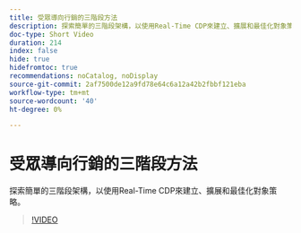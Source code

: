```yaml
---
title: 受眾導向行銷的三階段方法
description: 探索簡單的三階段架構，以使用Real-Time CDP來建立、擴展和最佳化對象策略。
doc-type: Short Video
duration: 214
index: false
hide: true
hidefromtoc: true
recommendations: noCatalog, noDisplay
source-git-commit: 2af7500de12a9fd78e64c6a12a42b2fbbf121eba
workflow-type: tm+mt
source-wordcount: '40'
ht-degree: 0%

---
```



# 受眾導向行銷的三階段方法

探索簡單的三階段架構，以使用Real-Time CDP來建立、擴展和最佳化對象策略。

<!-- 72_S508_3442517_213_threephased-approach-to-audiencedriven-marketing -->
>[!VIDEO](https://video.tv.adobe.com/v/3458299/?learn=on&enablevpops=true)
